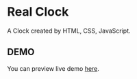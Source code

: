 # Real Clock
A Clock created by HTML, CSS, JavaScript.

## DEMO
You can preview live demo [here](https://harry-chiu.github.io/real-clock/).
